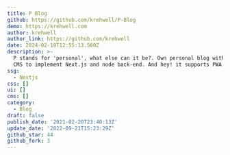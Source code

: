 ```yaml
---
title: P Blog
github: https://github.com/krehwell/P-Blog
demo: https://krehwell.com
author: krehwell
author_link: https://github.com/krehwell
date: 2024-02-18T12:55:13.560Z
description: >-
  P stands for 'personal', what else can it be?. Own personal blog with custom
  CMS to implement Next.js and node back-end. And hey! it supports PWA too.
ssg:
  - Nextjs
css: []
ui: []
cms: []
category:
  - Blog
draft: false
publish_date: '2021-02-20T23:40:13Z'
update_date: '2022-09-21T15:23:29Z'
github_star: 44
github_fork: 3
---
```

